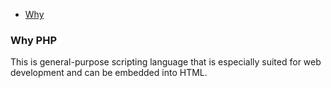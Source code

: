 - [Why](#why)

<a name=why></a>
### Why PHP
This is general-purpose scripting language that is especially suited for web development and can be embedded into HTML.
